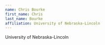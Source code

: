 ```yaml
---
name: Chris Bourke
first_name: Chris
last_name: Bourke
affiliation: University of Nebraska-Lincoln
---
```


University of Nebraska-Lincoln
